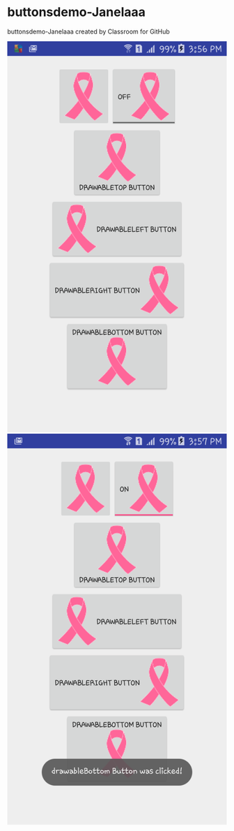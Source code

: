 # buttonsdemo-Janelaaa
buttonsdemo-Janelaaa created by Classroom for GitHub

![alt tag](https://github.com/DeLaSalleUniversity-Manila/buttonsdemo-Janelaaa/blob/master/device-2015-12-07-155722.png)
![alt tag](https://github.com/DeLaSalleUniversity-Manila/buttonsdemo-Janelaaa/blob/master/device-2015-12-07-155736.png)
